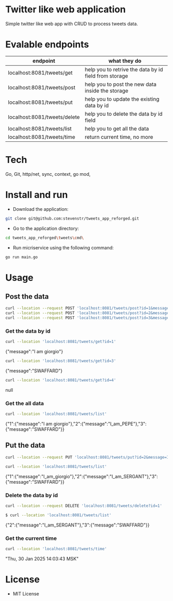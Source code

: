 # Twitter like web application

Simple twitter like web app with CRUD to process tweets data.

# Evalable endpoints

| endpoint | what they do |
| ------ | ------ |
| localhost:8081/tweets/get | help you to retrive the data by id field from storage |
| localhost:8081/tweets/post | help you to post the new data inside the storage |
| localhost:8081/tweets/put | help you to update the existing data by id |
| localhost:8081/tweets/delete | help you to delete the data by id field |
| localhost:8081/tweets/list | help you to get all the data |
| localhost:8081/tweets/time | return current time, no more |


# Tech
Go, Git, http/net, sync, context, go mod, 

# Install and run

- Download the application: 
```sh
git clone git@github.com:stevenstr/tweets_app_reforged.git
```
- Go to the application directory:
```sh
cd tweets_app_reforged\tweets\cmd\
```
- Run micriservice using the following command:
```sh
go run main.go
```

# Usage
## Post the data
 ```sh
curl --location --request POST 'localhost:8081/tweets/post?id=1&message=I_am_giorgio'
curl --location --request POST 'localhost:8081/tweets/post?id=2&message=I_am_PEPE'
curl --location --request POST 'localhost:8081/tweets/post?id=3&message=SWAFFARD' 
```

### Get the data by id
```sh
curl --location 'localhost:8081/tweets/get?id=1'
```
{"message":"I am giorgio"}
```sh
curl --location 'localhost:8081/tweets/get?id=3'
```
{"message":"SWAFFARD"}

```sh
curl --location 'localhost:8081/tweets/get?id=4'
```
null

### Get the all data 
```sh
curl --location 'localhost:8081/tweets/list'
```
{"1":{"message":"I am giorgio"},"2":{"message":"I_am_PEPE"},"3":{"message":"SWAFFARD"}}


## Put the data
```sh
curl --location --request PUT 'localhost:8081/tweets/put?id=2&message=I_am_SERGANT' 
```
```sh 
curl --location 'localhost:8081/tweets/list'
```
{"1":{"message":"I_am_giorgio"},"2":{"message":"I_am_SERGANT"},"3":{"message":"SWAFFARD"}}


### Delete the data by id
```sh
curl --location --request DELETE 'localhost:8081/tweets/delete?id=1'
```
```sh
$ curl --location 'localhost:8081/tweets/list'
```
{"2":{"message":"I_am_SERGANT"},"3":{"message":"SWAFFARD"}}


### Get the current time
```sh
curl --location 'localhost:8081/tweets/time'
```
"Thu, 30 Jan 2025 14:03:43 MSK"

# License
- MIT License